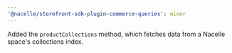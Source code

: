 ```yaml
---
'@nacelle/storefront-sdk-plugin-commerce-queries': minor
---
```


Added the `productCollections` method, which fetches data from a Nacelle space's collections index.
